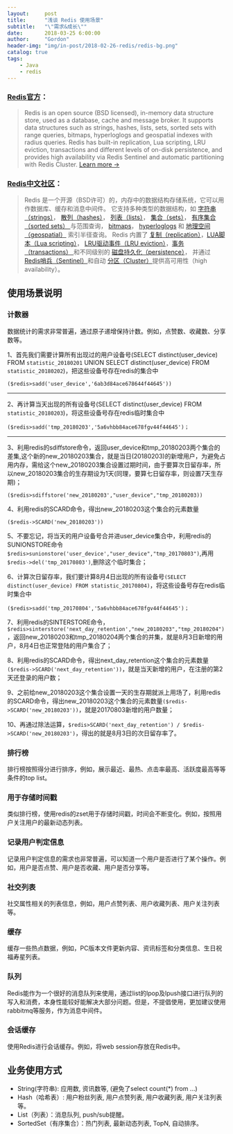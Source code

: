 ```yaml
---
layout:     post
title:      "浅谈 Redis 使用场景"
subtitle:   "\"需求&成长\""
date:       2018-03-25 6:00:00
author:     "Gordon"
header-img: "img/in-post/2018-02-26-redis/redis-bg.png"
catalog: true
tags:
    - Java
    - redis
---
```


### [Redis官方](https://redis.io)：
>Redis is an open source (BSD licensed), in-memory data structure store, used as a database, cache and message broker. It supports data structures such as strings, hashes, lists, sets, sorted sets with range queries, bitmaps, hyperloglogs and geospatial indexes with radius queries. Redis has built-in replication, Lua scripting, LRU eviction, transactions and different levels of on-disk persistence, and provides high availability via Redis Sentinel and automatic partitioning with Redis Cluster. [Learn more →
](https://redis.io/topics/introduction)   


### [Redis中文社区](http://www.redis.cn/)：
> Redis 是一个开源（BSD许可）的，内存中的数据结构存储系统，它可以用作数据库、缓存和消息中间件。 它支持多种类型的数据结构，如 [字符串（strings）](http://www.redis.cn/topics/data-types-intro.html#strings)， [散列（hashes）](http://www.redis.cn/topics/data-types-intro.html#hashes)， [列表（lists）](http://www.redis.cn/topics/data-types-intro.html#lists)， [集合（sets）](http://www.redis.cn/topics/data-types-intro.html#sets)， [有序集合（sorted sets） ](http://www.redis.cn/topics/data-types-intro.html#sorted-sets)与范围查询， [bitmaps](http://www.redis.cn/topics/data-types-intro.html#bitmaps)， [hyperloglogs](http://www.redis.cn/topics/data-types-intro.html#hyperloglogs) 和 [地理空间（geospatial）](http://www.redis.cn/commands/geoadd.html) 索引半径查询。 Redis 内置了 [复制（replication）](http://www.redis.cn/topics/replication.html)，[LUA脚本（Lua scripting）](http://www.redis.cn/commands/eval.html)， [LRU驱动事件（LRU eviction）](http://www.redis.cn/topics/lru-cache.html)，[事务（transactions） ](http://www.redis.cn/topics/transactions.html)和不同级别的 [磁盘持久化（persistence）](http://www.redis.cn/topics/persistence.html)， 并通过[ Redis哨兵（Sentinel）](http://www.redis.cn/topics/sentinel.html)和自动 [分区（Cluster）](http://www.redis.cn/topics/cluster-tutorial.html)提供高可用性（high availability）。

## 使用场景说明

### 计数器

数据统计的需求非常普遍，通过原子递增保持计数。例如，点赞数、收藏数、分享数等。

1、首先我们需要计算所有出现过的用户设备号(SELECT distinct(user_device) FROM `statistic_20180201` UNION SELECT distinct(user_device) FROM `statistic_20180202`)，把这些设备号存在redis的集合中

`($redis>sadd('user_device','6ab3d84ace678644f44645'))
`

---

2、再计算当天出现的所有设备号(SELECT distinct(user_device) FROM `statistic_20180203`)，将这些设备号存在redis临时集合中

`
($redis>sadd('tmp_20180203','5a6vhbb84ace678fgv44f44645')；
`

---

3、利用redis的sdiffstore命令，返回user_device和tmp_20180203两个集合的差集,这个新的new_20180203集合，就是当日(20180203)的新增用户，为避免占用内存，需给这个new_20180203集合设置过期时间，由于要算次日留存率，所以new_20180203集合的生存期设为1天(同理，要算七日留存率，则设置7天生存期)；

`($redis>sdiffstore('new_20180203',"user_device","tmp_20180203))`

4、利用redis的SCARD命令，得出new_20180203这个集合的元素数量

`($redis->SCARD('new_20180203'))`

5、不要忘记，将当天的用户设备号合并进user_device集合中，利用redis的SUNIONSTORE命令`$redis>sunionstore('user_device',"user_device","tmp_20170803")`,再用`$redis->del('tmp_20170803')`,删除这个临时集合；

6、计算次日留存率，我们要计算8月4日出现的所有设备号`(SELECT distinct(user_device) FROM statistic_20170804)`，将这些设备号存在redis临时集合中

`($redis>sadd('tmp_20170804','5a6vhbb84ace678fgv44f44645')；`

7、利用redis的SINTERSTORE命令，`$redis>sinterstore('next_day_retention',"new_20180203","tmp_20180204")`，返回new_20180203和tmp_20180204两个集合的并集，就是8月3日新增的用户，8月4日也正常登陆的用户集合了；

8、利用redis的SCARD命令，得出next_day_retention这个集合的元素数量`($redis->SCARD('next_day_retention'))`，就是当天新增的用户，在注册的第2天还登录的用户数；

9、之前给new_20180203这个集合设置一天的生存期就派上用场了，利用redis的SCARD命令，得出new_20180203这个集合的元素数量`($redis->SCARD('new_20180203'))`，就是20170803新增的用户数量；

10、再通过除法运算，`$redis>SCARD('next_day_retention') / $redis->SCARD('new_20180203')`，得出的就是8月3日的次日留存率了。



### 排行榜

排行榜按照得分进行排序，例如，展示最近、最热、点击率最高、活跃度最高等等条件的top list。

### 用于存储时间戳

类似排行榜，使用redis的zset用于存储时间戳，时间会不断变化。例如，按照用户关注用户的最新动态列表。

### 记录用户判定信息
记录用户判定信息的需求也非常普遍，可以知道一个用户是否进行了某个操作。例如，用户是否点赞、用户是否收藏、用户是否分享等。

### 社交列表
社交属性相关的列表信息，例如，用户点赞列表、用户收藏列表、用户关注列表等。

### 缓存
缓存一些热点数据，例如，PC版本文件更新内容、资讯标签和分类信息、生日祝福寿星列表。

### 队列
Redis能作为一个很好的消息队列来使用，通过list的lpop及lpush接口进行队列的写入和消费，本身性能较好能解决大部分问题。但是，不提倡使用，更加建议使用rabbitmq等服务，作为消息中间件。

### 会话缓存
使用Redis进行会话缓存。例如，将web session存放在Redis中。

## 业务使用方式

* String(字符串): 应用数, 资讯数等, (避免了select count(*) from ...)
* Hash（哈希表）: 用户粉丝列表, 用户点赞列表, 用户收藏列表, 用户关注列表等。
* List（列表）：消息队列, push/sub提醒。
* SortedSet（有序集合）：热门列表, 最新动态列表, TopN, 自动排序。
